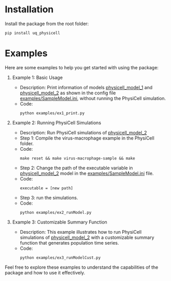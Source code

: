# Installation
Install the package from the root folder:
```
pip install uq_physicell
```

# Examples
Here are some examples to help you get started with using the package:

1. Example 1: Basic Usage
    - Description: Print information of models [physicell_model_1](examples/SampleModel.ini#l1) and [physicell_model_2](examples/SampleModel.ini#l18) as shown in the config file [examples/SampleModel.ini](examples/SampleModel.ini#l20), without running the PhysiCell simulation.
    - Code:
      ```
      python examples/ex1_print.py
      ```

2. Example 2: Running PhysiCell Simulations
    - Description: Run PhysiCell simulations of [physicell_model_2](examples/SampleModel.ini#l18)
    - Step 1: Compile the virus-macrophage example in the PhysiCell folder.
    - Code:
      ```
      make reset && make virus-macrophage-sample && make
      ```
    - Step 2: Change the path of the executable variable in [physicell_model_2](examples/SampleModel.ini#l20) model in the [examples/SampleModel.ini](examples/SampleModel.ini) file.
    - Code:
      ```
      executable = [new path]
      ```
    - Step 3: run the simulations.
    - Code:
      ```
      python examples/ex2_runModel.py
      ```

3. Example 3: Customizable Summary Function
    - Description: This example illustrates how to run PhysiCell simulations of [physicell_model_2](examples/SampleModel.ini#l18) with a customizable summary function that generates population time series.
    - Code:
      ```
      python examples/ex3_runModelCust.py
      ```

Feel free to explore these examples to understand the capabilities of the package and how to use it effectively.
